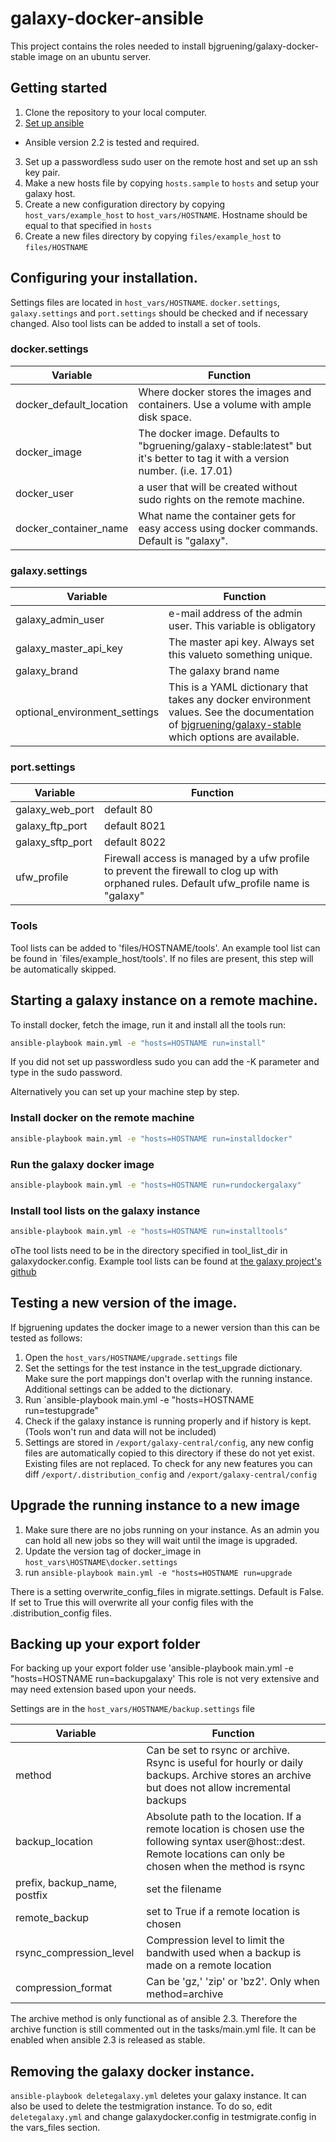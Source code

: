 # galaxy-docker-ansible

This project contains the roles needed to install bjgruening/galaxy-docker-stable image on an 
ubuntu server.

## Getting started
1. Clone the repository to your local computer.
2. [Set up ansible](http://docs.ansible.com/ansible/intro_installation.html)
  * Ansible version 2.2 is tested and required.
3. Set up a passwordless sudo user on the remote host and set up an ssh key pair.
4. Make a new hosts file by copying `hosts.sample` to `hosts` and setup your galaxy host.
5. Create a new configuration directory by copying `host_vars/example_host` to `host_vars/HOSTNAME`. Hostname should be equal to that specified in `hosts`
6. Create a new files directory by copying `files/example_host` to `files/HOSTNAME`
 
## Configuring your installation.
Settings files are located in `host_vars/HOSTNAME`. `docker.settings`, `galaxy.settings` and `port.settings` should be checked and if necessary changed.
Also tool lists can be added to install a set of tools.

### docker.settings
Variable | Function
---|---
docker_default_location | Where docker stores the images and containers. Use a volume with ample disk space.
docker_image | The docker image. Defaults to "bgruening/galaxy-stable:latest" but it's better to tag it with a version number. (i.e. 17.01)
docker_user | a user that will be created without sudo rights on the remote machine.
docker_container_name | What name the container gets for easy access using docker commands. Default is "galaxy".

### galaxy.settings
Variable | Function
---|---
galaxy_admin_user | e-mail address of the admin user. This variable is obligatory
galaxy_master_api_key | The master api key. Always set this valueto something unique.
galaxy_brand | The galaxy brand name
optional_environment_settings | This is a YAML dictionary that takes any docker environment values. See the documentation of [bjgruening/galaxy-stable](https://github.com/bgruening/docker-galaxy-stable/blob/master/README.md) which options are available.

### port.settings
Variable | Function
---|---
galaxy_web_port | default 80
galaxy_ftp_port | default 8021
galaxy_sftp_port | default 8022
ufw_profile | Firewall access is managed by a ufw profile to prevent the firewall to clog up with orphaned rules. Default ufw_profile name is "galaxy"

### Tools
Tool lists can be added to 'files/HOSTNAME/tools'. 
An example tool list can be found in `files/example_host/tools'.
If no files are present, this step will be automatically skipped.

## Starting a galaxy instance on a remote machine.

To install docker, fetch the image, run it and install all the tools run:

```bash
ansible-playbook main.yml -e "hosts=HOSTNAME run=install"   
```

If you did not set up passwordless sudo you can add the -K parameter and type in the sudo password.


Alternatively you can set up your machine step by step.

### Install docker on the remote machine
```bash
ansible-playbook main.yml -e "hosts=HOSTNAME run=installdocker"   
```

### Run the galaxy docker image
```bash 
ansible-playbook main.yml -e "hosts=HOSTNAME run=rundockergalaxy"   
```

### Install tool lists on the galaxy instance
```bash
ansible-playbook main.yml -e "hosts=HOSTNAME run=installtools"   
```

oThe tool lists need to be in the directory specified in tool_list_dir in galaxydocker.config.
Example tool lists can be found at [the galaxy project's github](https://github.com/galaxyproject/ansible-galaxy-tools/blob/master/files/tool_list.yaml.sample)

## Testing a new version of the image.

If bjgruening updates the docker image to a newer version than this can be tested as follows:
1. Open the `host_vars/HOSTNAME/upgrade.settings` file
2. Set the settings for the test instance in the test_upgrade dictionary. Make sure the port mappings don't overlap with the running instance. Additional settings can be added to the dictionary.
3. Run `ansible-playbook main.yml -e "hosts=HOSTNAME run=testupgrade"
4. Check if the galaxy instance is running properly and if history is kept.
(Tools won't run and data will not be included)
5. Settings are stored in `/export/galaxy-central/config`, any new config files are automatically copied to this directory if these do not yet exist.
Existing files are not replaced. To check for any new features you can diff `/export/.distribution_config` and `/export/galaxy-central/config`

## Upgrade the running instance to a new image
1. Make sure there are no jobs running on your instance. As an admin you can hold all new jobs so they will wait until the image is upgraded.
2. Update the version tag of docker_image in `host_vars\HOSTNAME\docker.settings`
3. run `ansible-playbook main.yml -e "hosts=HOSTNAME run=upgrade`

There is a setting overwrite_config_files in migrate.settings. Default is False. 
If set to True this will overwrite all your config files with the .distribution_config files.

## Backing up your export folder
For backing up your export folder use 'ansible-playbook main.yml -e "hosts=HOSTNAME run=backupgalaxy'
This role is not very extensive and may need extension based upon your needs.

Settings are in the `host_vars/HOSTNAME/backup.settings` file

Variable | Function
---|---
method | Can be set to rsync or archive. Rsync is useful for hourly or daily backups. Archive stores an archive but does not allow incremental backups
backup_location | Absolute path to the location. If a remote location is chosen use the following syntax user@host::dest. Remote locations can only be chosen when the method is rsync
prefix, backup_name, postfix | set the filename
remote_backup | set to True if a remote location is chosen
rsync_compression_level | Compression level to limit the bandwith used when a backup is made on a remote location
compression_format | Can be 'gz,' 'zip' or 'bz2'. Only when method=archive

The archive method is only functional as of ansible 2.3. Therefore the archive function is still commented out in the tasks/main.yml file.
It can be enabled when ansible 2.3 is released as stable.

## Removing the galaxy docker instance.
`ansible-playbook deletegalaxy.yml` deletes your galaxy instance. It can also be used
to delete the testmigration instance. To do so, edit `deletegalaxy.yml` and change
galaxydocker.config in testmigrate.config in the vars_files section.


